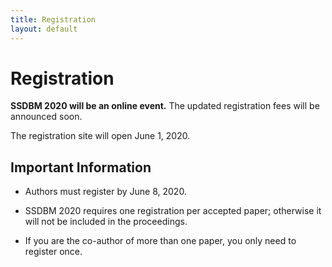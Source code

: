 ```yaml
---
title: Registration
layout: default
---
```



# Registration

**SSDBM 2020 will be an online event.** The updated registration fees will be announced soon.

The registration site will open June 1, 2020.

<!--
Early registration fees are available by June 5, 2020. Late registration fees apply from June 6, 2020 onwards.


|         | by June 5 | after June 6 |
|---------|-----------|--------------|
| regular | 450 €     | 550 €        |
| student | 350 €     | 450 €        |
-->


## Important Information

- Authors must register by June 8, 2020.

- SSDBM 2020 requires one registration per accepted paper; otherwise it will not be included in the proceedings.

- If you are the co-author of more than one paper, you only need to register once.

<!--
- Regular or Student Registration includes access to the 3-day conference, including lunch and coffee breaks, social dinner, and reception.

- In order to qualify for student rates, a letter from the advisor confirming student status must be sent via e-mail to the organizers (ssdbm2020@easychair.org).

- Conference registrants may purchase additional tickets for the social event during the online registration process.
-->
